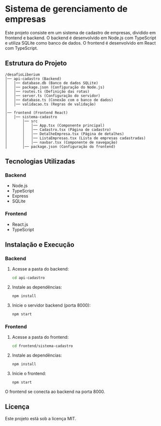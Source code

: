 # Sistema de gerenciamento de empresas

Este projeto consiste em um sistema de cadastro de empresas, dividido em frontend e backend. O backend é desenvolvido em Node.js com TypeScript e utiliza SQLite como banco de dados. O frontend é desenvolvido em React com TypeScript.

## Estrutura do Projeto

```
/desafioLiberium
│── api-cadastro (Backend)
│   │── database.db (Banco de dados SQLite)
│   │── package.json (Configuração do Node.js)
│   │── routes.ts (Definição das rotas)
│   │── server.ts (Configuração do servidor)
│   │── database.ts (Conexão com o banco de dados)
│   │── validacao.ts (Regras de validação)
│
│── frontend (Frontend React)
│   │── sistema-cadastro
│       │── src
│       │   │── App.tsx (Componente principal)
│       │   │── Cadastro.tsx (Página de cadastro)
│       │   │── DetalheEmpresa.tsx (Página de detalhes)
│       │   │── ListaEmpresas.tsx (Lista de empresas cadastradas)
│       │   │── navbar.tsx (Componente de navegação)
│       │── package.json (Configuração do frontend)
```

## Tecnologias Utilizadas

### Backend
- Node.js
- TypeScript
- Express
- SQLite

### Frontend
- React.js
- TypeScript

## Instalação e Execução

### Backend
1. Acesse a pasta do backend:
   ```sh
   cd api-cadastro
   ```
2. Instale as dependências:
   ```sh
   npm install
   ```
3. Inicie o servidor backend (porta 8000):
   ```sh
   npm start
   ```

### Frontend
1. Acesse a pasta do frontend:
   ```sh
   cd frontend/sistema-cadastro
   ```
2. Instale as dependências:
   ```sh
   npm install
   ```
3. Inicie o frontend:
   ```sh
   npm start
   ```

O frontend se conecta ao backend na porta 8000.

## Licença
Este projeto está sob a licença MIT.


